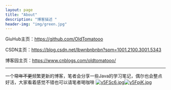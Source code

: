 ```yaml
---
layout: page
title: "About"
description: "博客描述 " 
header-img: "img/green.jpg"
---
```


GiuHub主页：https://github.com/OldTomatooo

CSDN主页：https://blog.csdn.net/lbwnbnbnbn?spm=1001.2100.3001.5343

博客园主页：https://www.cnblogs.com/oldtomatooo/

---

一个~~常年不更~~频繁更新的博客，笔者会分享一些Java的学习笔记，偶尔也会整点好活，大家看着感觉不错也可以请笔者喝咖啡
[![y5FSc6.jpg](https://s3.ax1x.com/2021/02/20/y5FSc6.jpg)](https://imgchr.com/i/y5FSc6)[![y5FpjK.jpg](https://s3.ax1x.com/2021/02/20/y5FpjK.jpg)](https://imgchr.com/i/y5FpjK)
